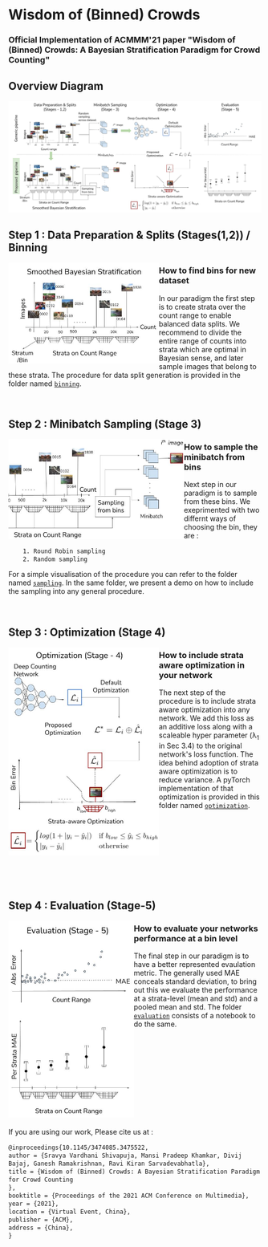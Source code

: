 # Wisdom of (Binned) Crowds
<!-- Add the arvix and conference paper link here once available-->

### Official Implementation of ACMMM'21 paper "Wisdom of (Binned) Crowds: A Bayesian Stratification Paradigm for Crowd Counting"

## Overview Diagram

![here](images/main.jpg) 

## Step 1 : Data Preparation & Splits (Stages(1,2)) / Binning 


<img align="left" width="300" height="200" src="images/bin_demo.jpg">

### How to find bins for new dataset

In our paradigm the first step is to create strata over the count range to enable balanced data splits.
We recommend to divide the entire range of counts into strata which are optimal in Bayesian sense, and later sample images that belong to these strata. The procedure for data split generation is provided in the folder named [```binning```](binning).


<br />

## Step 2 : Minibatch Sampling (Stage 3) 

<img align="left" width="350" height="200" src="images/sampling_demo.jpg">

### How to sample the minibatch from bins
Next step in our paradigm is to sample from these bins. We exeprimented with two differnt ways of choosing the bin, they are :

```
    1. Round Robin sampling
    2. Random sampling
```

For a simple visualisation of the procedure you can refer to the folder named [```sampling```](sampling). In the same folder, we present a demo on how to include the sampling into any general procedure.

<br />

## Step 3 : Optimization (Stage 4) 

<img align="left" width="300" height="415" src="images/opt_demo.jpg">

### How to include strata aware optimization in your network

The next step of the procedure is to include strata aware optimization into any network. We add this loss as an additive loss along with a scaleable hyper parameter (λ<sub>1</sub> in Sec 3.4) to the original network's loss function. The idea behind adoption of strata aware optimization is to reduce variance. A pyTorch implementation of that optimization is provided in this folder named [```optimization```](optimization).

<br />
<br />
<br />
<br />
<br />
<br />
<br />
<br />

## Step 4 : Evaluation (Stage-5) 

<img align="left" width="250" height="392" src="images/eval_demo.jpg">

### How to evaluate your networks performance at a bin level 

<!-- Add a notebook that takes the model and architecture loads it returns the mean and std and if a dataset name and its bins are provided generates the bin level plots (like our website) and plots that shows its performance sample wise across the count range. -->

The final step in our paradigm is to have a better represented evaulation metric. The generally used MAE conceals standard deviation, to bring out this we evaluate the performance at a strata-level (mean and std) and a pooled mean and std. The folder [```evaluation```](evaluation) consists of a notebook to do the same. 


<br />
<br />
<br />
<br />
<br />
<br />
<br />
<br />
<br />
<br />

<!-- Add the citation here once available -->
If you are using our work, Please cite us at :
```
@inproceedings{10.1145/3474085.3475522,
author = {Sravya Vardhani Shivapuja, Mansi Pradeep Khamkar, Divij Bajaj, Ganesh Ramakrishnan, Ravi Kiran Sarvadevabhatla},
title = {Wisdom of (Binned) Crowds: A Bayesian Stratification Paradigm
for Crowd Counting
},
booktitle = {Proceedings of the 2021 ACM Conference on Multimedia},
year = {2021},
location = {Virtual Event, China},
publisher = {ACM},
address = {China},
}

```

